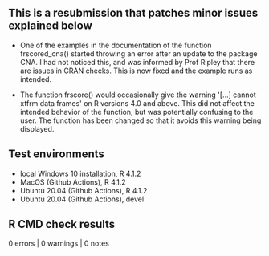 ## This is a resubmission that patches minor issues explained below

* One of the examples in the documentation of the function frscored_cna()
started throwing an error after an update to the package CNA. I had not noticed this, and was informed by Prof Ripley that there are issues in CRAN checks. This is now fixed and the example runs as intended.

* The function frscore() would occasionally give the warning '[...] cannot xtfrm data frames' on R versions 4.0 and above. This did not affect the intended behavior of the function, but was potentially confusing to the user. The function has been changed so that it avoids this warning being displayed.  

## Test environments 
* local Windows 10 installation, R 4.1.2 
* MacOS (Github Actions), R 4.1.2 
* Ubuntu 20.04 (Github Actions), R 4.1.2 
* Ubuntu 20.04 (Github Actions), devel

## R CMD check results
0 errors | 0 warnings | 0 notes


